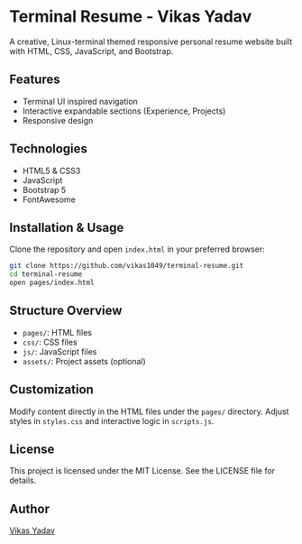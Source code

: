 # Terminal Resume - Vikas Yadav

A creative, Linux-terminal themed responsive personal resume website built with HTML, CSS, JavaScript, and Bootstrap.

## Features
- Terminal UI inspired navigation
- Interactive expandable sections (Experience, Projects)
- Responsive design

## Technologies
- HTML5 & CSS3
- JavaScript
- Bootstrap 5
- FontAwesome

## Installation & Usage
Clone the repository and open `index.html` in your preferred browser:

```bash
git clone https://github.com/vikas1049/terminal-resume.git
cd terminal-resume
open pages/index.html
```

## Structure Overview
- `pages/`: HTML files
- `css/`: CSS files
- `js/`: JavaScript files
- `assets/`: Project assets (optional)

## Customization
Modify content directly in the HTML files under the `pages/` directory. Adjust styles in `styles.css` and interactive logic in `scripts.js`.

## License
This project is licensed under the MIT License. See the LICENSE file for details.

## Author
[Vikas Yadav](https://github.com/vikas1049)

